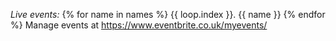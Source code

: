 *Live events:*
{% for name in names %}
{{ loop.index }}. {{ name }}
{% endfor %}
Manage events at https://www.eventbrite.co.uk/myevents/
